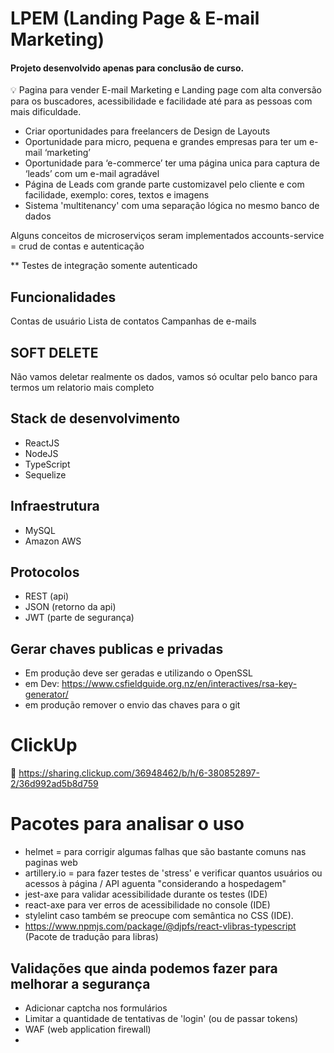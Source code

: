 
# LPEM (Landing Page & E-mail Marketing)

#### Projeto desenvolvido apenas para conclusão de curso.

💡 Pagina para vender E-mail Marketing e Landing page com alta conversão para os buscadores, acessibilidade e facilidade até para as pessoas com mais dificuldade.

- Criar oportunidades para freelancers de Design de Layouts 
- Oportunidade para micro, pequena e grandes empresas para ter um e-mail ‘marketing’
- Oportunidade para ‘e-commerce’ ter uma página unica para captura de ‘leads’ com um e-mail agradável
- Página de Leads com grande parte customizavel pelo cliente e com facilidade, exemplo: cores, textos e imagens
- Sistema 'multitenancy' com uma separação lógica no mesmo banco de dados

 Alguns conceitos de microserviços seram implementados
 accounts-service = crud de contas e autenticação

 ** Testes de integração somente autenticado

 ## Funcionalidades
 Contas de usuário 
 Lista de contatos 
 Campanhas de e-mails

 ## SOFT DELETE
 Não vamos deletar realmente os dados, vamos só ocultar pelo banco para termos um relatorio mais completo

 ## Stack de desenvolvimento
 * ReactJS
 * NodeJS
 * TypeScript
 * Sequelize

 ## Infraestrutura
 * MySQL
 * Amazon AWS

 ## Protocolos
 * REST (api)
 * JSON (retorno da api)
 * JWT (parte de segurança)

 ## Gerar chaves publicas e privadas
 * Em produção deve ser geradas e utilizando o OpenSSL
 * em Dev: https://www.csfieldguide.org.nz/en/interactives/rsa-key-generator/
 * em produção remover o envio das chaves para o git

# ClickUp
:link: https://sharing.clickup.com/36948462/b/h/6-380852897-2/36d992ad5b8d759

# Pacotes para analisar o uso
- helmet = para corrigir algumas falhas que são bastante comuns nas paginas web
- artillery.io = para fazer testes de 'stress' e verificar quantos usuários ou acessos à página / API aguenta "considerando a hospedagem"
- jest-axe para validar acessibilidade durante os testes (IDE)
- react-axe para ver erros de acessibilidade no console (IDE)
- stylelint caso também se preocupe com semântica no CSS (IDE).
- https://www.npmjs.com/package/@djpfs/react-vlibras-typescript (Pacote de tradução para libras)

## Validações que ainda podemos fazer para melhorar a segurança
* Adicionar captcha nos formulários
* Limitar a quantidade de tentativas de 'login' (ou de passar tokens)
* WAF (web application firewall)
* 
